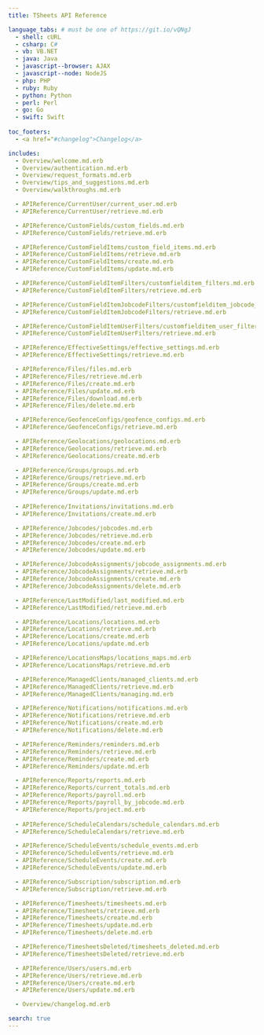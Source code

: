 ```yaml
---
title: TSheets API Reference

language_tabs: # must be one of https://git.io/vQNgJ
  - shell: cURL
  - csharp: C#
  - vb: VB.NET
  - java: Java
  - javascript--browser: AJAX  
  - javascript--node: NodeJS
  - php: PHP
  - ruby: Ruby
  - python: Python
  - perl: Perl
  - go: Go
  - swift: Swift
 
toc_footers:
  - <a href="#changelog">Changelog</a>

includes:
  - Overview/welcome.md.erb
  - Overview/authentication.md.erb
  - Overview/request_formats.md.erb
  - Overview/tips_and_suggestions.md.erb
  - Overview/walkthroughs.md.erb  

  - APIReference/CurrentUser/current_user.md.erb
  - APIReference/CurrentUser/retrieve.md.erb

  - APIReference/CustomFields/custom_fields.md.erb
  - APIReference/CustomFields/retrieve.md.erb

  - APIReference/CustomFieldItems/custom_field_items.md.erb
  - APIReference/CustomFieldItems/retrieve.md.erb
  - APIReference/CustomFieldItems/create.md.erb
  - APIReference/CustomFieldItems/update.md.erb

  - APIReference/CustomFieldItemFilters/customfielditem_filters.md.erb
  - APIReference/CustomFieldItemFilters/retrieve.md.erb

  - APIReference/CustomFieldItemJobcodeFilters/customfielditem_jobcode_filters.md.erb
  - APIReference/CustomFieldItemJobcodeFilters/retrieve.md.erb

  - APIReference/CustomFieldItemUserFilters/customfielditem_user_filters.md.erb
  - APIReference/CustomFieldItemUserFilters/retrieve.md.erb

  - APIReference/EffectiveSettings/effective_settings.md.erb
  - APIReference/EffectiveSettings/retrieve.md.erb

  - APIReference/Files/files.md.erb
  - APIReference/Files/retrieve.md.erb
  - APIReference/Files/create.md.erb
  - APIReference/Files/update.md.erb
  - APIReference/Files/download.md.erb
  - APIReference/Files/delete.md.erb

  - APIReference/GeofenceConfigs/geofence_configs.md.erb
  - APIReference/GeofenceConfigs/retrieve.md.erb

  - APIReference/Geolocations/geolocations.md.erb
  - APIReference/Geolocations/retrieve.md.erb
  - APIReference/Geolocations/create.md.erb

  - APIReference/Groups/groups.md.erb
  - APIReference/Groups/retrieve.md.erb
  - APIReference/Groups/create.md.erb
  - APIReference/Groups/update.md.erb
  
  - APIReference/Invitations/invitations.md.erb
  - APIReference/Invitations/create.md.erb  

  - APIReference/Jobcodes/jobcodes.md.erb
  - APIReference/Jobcodes/retrieve.md.erb
  - APIReference/Jobcodes/create.md.erb
  - APIReference/Jobcodes/update.md.erb

  - APIReference/JobcodeAssignments/jobcode_assignments.md.erb
  - APIReference/JobcodeAssignments/retrieve.md.erb
  - APIReference/JobcodeAssignments/create.md.erb
  - APIReference/JobcodeAssignments/delete.md.erb

  - APIReference/LastModified/last_modified.md.erb
  - APIReference/LastModified/retrieve.md.erb

  - APIReference/Locations/locations.md.erb
  - APIReference/Locations/retrieve.md.erb
  - APIReference/Locations/create.md.erb
  - APIReference/Locations/update.md.erb

  - APIReference/LocationsMaps/locations_maps.md.erb
  - APIReference/LocationsMaps/retrieve.md.erb

  - APIReference/ManagedClients/managed_clients.md.erb
  - APIReference/ManagedClients/retrieve.md.erb 
  - APIReference/ManagedClients/managing.md.erb

  - APIReference/Notifications/notifications.md.erb
  - APIReference/Notifications/retrieve.md.erb
  - APIReference/Notifications/create.md.erb
  - APIReference/Notifications/delete.md.erb

  - APIReference/Reminders/reminders.md.erb
  - APIReference/Reminders/retrieve.md.erb
  - APIReference/Reminders/create.md.erb
  - APIReference/Reminders/update.md.erb

  - APIReference/Reports/reports.md.erb
  - APIReference/Reports/current_totals.md.erb
  - APIReference/Reports/payroll.md.erb
  - APIReference/Reports/payroll_by_jobcode.md.erb      
  - APIReference/Reports/project.md.erb 
  
  - APIReference/ScheduleCalendars/schedule_calendars.md.erb
  - APIReference/ScheduleCalendars/retrieve.md.erb

  - APIReference/ScheduleEvents/schedule_events.md.erb
  - APIReference/ScheduleEvents/retrieve.md.erb
  - APIReference/ScheduleEvents/create.md.erb
  - APIReference/ScheduleEvents/update.md.erb

  - APIReference/Subscription/subscription.md.erb
  - APIReference/Subscription/retrieve.md.erb

  - APIReference/Timesheets/timesheets.md.erb
  - APIReference/Timesheets/retrieve.md.erb
  - APIReference/Timesheets/create.md.erb 
  - APIReference/Timesheets/update.md.erb
  - APIReference/Timesheets/delete.md.erb          

  - APIReference/TimesheetsDeleted/timesheets_deleted.md.erb
  - APIReference/TimesheetsDeleted/retrieve.md.erb

  - APIReference/Users/users.md.erb
  - APIReference/Users/retrieve.md.erb
  - APIReference/Users/create.md.erb
  - APIReference/Users/update.md.erb

  - Overview/changelog.md.erb  

search: true
---
```

